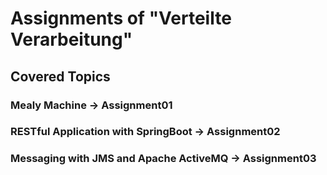 # Assignments of "Verteilte Verarbeitung"
## Covered Topics

### Mealy Machine -> Assignment01

### RESTful Application with SpringBoot -> Assignment02

### Messaging with JMS and Apache ActiveMQ -> Assignment03